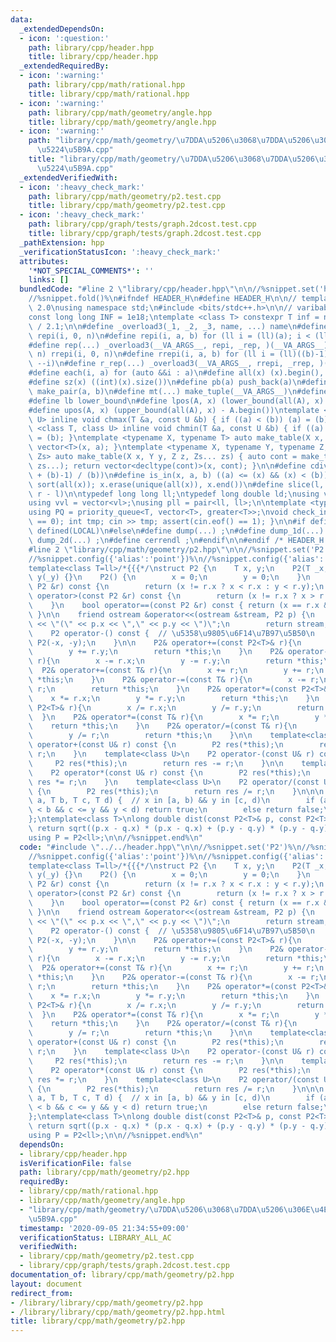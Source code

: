 ```yaml
---
data:
  _extendedDependsOn:
  - icon: ':question:'
    path: library/cpp/header.hpp
    title: library/cpp/header.hpp
  _extendedRequiredBy:
  - icon: ':warning:'
    path: library/cpp/math/rational.hpp
    title: library/cpp/math/rational.hpp
  - icon: ':warning:'
    path: library/cpp/math/geometry/angle.hpp
    title: library/cpp/math/geometry/angle.hpp
  - icon: ':warning:'
    path: "library/cpp/math/geometry/\u7DDA\u5206\u3068\u7DDA\u5206\u306E\u4EA4\u5DEE\
      \u5224\u5B9A.cpp"
    title: "library/cpp/math/geometry/\u7DDA\u5206\u3068\u7DDA\u5206\u306E\u4EA4\u5DEE\
      \u5224\u5B9A.cpp"
  _extendedVerifiedWith:
  - icon: ':heavy_check_mark:'
    path: library/cpp/math/geometry/p2.test.cpp
    title: library/cpp/math/geometry/p2.test.cpp
  - icon: ':heavy_check_mark:'
    path: library/cpp/graph/tests/graph.2dcost.test.cpp
    title: library/cpp/graph/tests/graph.2dcost.test.cpp
  _pathExtension: hpp
  _verificationStatusIcon: ':heavy_check_mark:'
  attributes:
    '*NOT_SPECIAL_COMMENTS*': ''
    links: []
  bundledCode: "#line 2 \"library/cpp/header.hpp\"\n\n//%snippet.set('header')%\n\
    //%snippet.fold()%\n#ifndef HEADER_H\n#define HEADER_H\n\n// template version\
    \ 2.0\nusing namespace std;\n#include <bits/stdc++.h>\n\n// varibable settings\n\
    const long long INF = 1e18;\ntemplate <class T> constexpr T inf = numeric_limits<T>::max()\
    \ / 2.1;\n\n#define _overload3(_1, _2, _3, name, ...) name\n#define _rep(i, n)\
    \ repi(i, 0, n)\n#define repi(i, a, b) for (ll i = (ll)(a); i < (ll)(b); ++i)\n\
    #define rep(...) _overload3(__VA_ARGS__, repi, _rep, )(__VA_ARGS__)\n#define _rrep(i,\
    \ n) rrepi(i, 0, n)\n#define rrepi(i, a, b) for (ll i = (ll)((b)-1); i >= (ll)(a);\
    \ --i)\n#define r_rep(...) _overload3(__VA_ARGS__, rrepi, _rrep, )(__VA_ARGS__)\n\
    #define each(i, a) for (auto &&i : a)\n#define all(x) (x).begin(), (x).end()\n\
    #define sz(x) ((int)(x).size())\n#define pb(a) push_back(a)\n#define mp(a, b)\
    \ make_pair(a, b)\n#define mt(...) make_tuple(__VA_ARGS__)\n#define ub upper_bound\n\
    #define lb lower_bound\n#define lpos(A, x) (lower_bound(all(A), x) - A.begin())\n\
    #define upos(A, x) (upper_bound(all(A), x) - A.begin())\ntemplate <class T, class\
    \ U> inline void chmax(T &a, const U &b) { if ((a) < (b)) (a) = (b); }\ntemplate\
    \ <class T, class U> inline void chmin(T &a, const U &b) { if ((a) > (b)) (a)\
    \ = (b); }\ntemplate <typename X, typename T> auto make_table(X x, T a) { return\
    \ vector<T>(x, a); }\ntemplate <typename X, typename Y, typename Z, typename...\
    \ Zs> auto make_table(X x, Y y, Z z, Zs... zs) { auto cont = make_table(y, z,\
    \ zs...); return vector<decltype(cont)>(x, cont); }\n\n#define cdiv(a, b) (((a)\
    \ + (b)-1) / (b))\n#define is_in(x, a, b) ((a) <= (x) && (x) < (b))\n#define uni(x)\
    \ sort(all(x)); x.erase(unique(all(x)), x.end())\n#define slice(l, r) substr(l,\
    \ r - l)\n\ntypedef long long ll;\ntypedef long double ld;\nusing vl = vector<ll>;\n\
    using vvl = vector<vl>;\nusing pll = pair<ll, ll>;\n\ntemplate <typename T>\n\
    using PQ = priority_queue<T, vector<T>, greater<T>>;\nvoid check_input() { assert(cin.eof()\
    \ == 0); int tmp; cin >> tmp; assert(cin.eof() == 1); }\n\n#if defined(PCM) ||\
    \ defined(LOCAL)\n#else\n#define dump(...) ;\n#define dump_1d(...) ;\n#define\
    \ dump_2d(...) ;\n#define cerrendl ;\n#endif\n\n#endif /* HEADER_H */\n//%snippet.end()%\n\
    #line 2 \"library/cpp/math/geometry/p2.hpp\"\n\n//%snippet.set('P2')%\n//%snippet.config({'alias':'pos'})%\n\
    //%snippet.config({'alias':'point'})%\n//%snippet.config({'alias':'pair'})%\n\n\
    template<class T=ll>/*{{{*/\nstruct P2 {\n    T x, y;\n    P2(T _x, T _y) : x(_x),\
    \ y(_y) {}\n    P2() {\n        x = 0;\n        y = 0;\n    }\n    bool operator<(const\
    \ P2 &r) const {\n        return (x != r.x ? x < r.x : y < r.y);\n    }\n    bool\
    \ operator>(const P2 &r) const {\n        return (x != r.x ? x > r.x : y > r.y);\n\
    \    }\n    bool operator==(const P2 &r) const { return (x == r.x && y == r.y);\
    \ }\n\n    friend ostream &operator<<(ostream &stream, P2 p) {\n        stream\
    \ << \"(\" << p.x << \",\" << p.y << \")\";\n        return stream;\n    }\n\n\
    \    P2 operator-() const {  // \u5358\u9805\u6F14\u7B97\u5B50\n        return\
    \ P2(-x, -y);\n    }\n\n    P2& operator+=(const P2<T>& r){\n        x += r.x;\n\
    \        y += r.y;\n        return *this;\n    }\n    P2& operator-=(const P2<T>&\
    \ r){\n        x -= r.x;\n        y -= r.y;\n        return *this;\n    }\n  \
    \  P2& operator+=(const T& r){\n        x += r;\n        y += r;\n        return\
    \ *this;\n    }\n    P2& operator-=(const T& r){\n        x -= r;\n        y -=\
    \ r;\n        return *this;\n    }\n    P2& operator*=(const P2<T>& r){\n    \
    \    x *= r.x;\n        y *= r.y;\n        return *this;\n    }\n    P2& operator/=(const\
    \ P2<T>& r){\n        x /= r.x;\n        y /= r.y;\n        return *this;\n  \
    \  }\n    P2& operator*=(const T& r){\n        x *= r;\n        y *= r;\n    \
    \    return *this;\n    }\n    P2& operator/=(const T& r){\n        x /= r;\n\
    \        y /= r;\n        return *this;\n    }\n\n    template<class U>\n    P2\
    \ operator+(const U& r) const {\n        P2 res(*this);\n        return res +=\
    \ r;\n    }\n    template<class U>\n    P2 operator-(const U& r) const {\n   \
    \     P2 res(*this);\n        return res -= r;\n    }\n\n    template<class U>\n\
    \    P2 operator*(const U& r) const {\n        P2 res(*this);\n        return\
    \ res *= r;\n    }\n    template<class U>\n    P2 operator/(const U& r) const\
    \ {\n        P2 res(*this);\n        return res /= r;\n    }\n\n\n    bool in(T\
    \ a, T b, T c, T d) {  // x in [a, b) && y in [c, d)\n        if (a <= x && x\
    \ < b && c <= y && y < d) return true;\n        else return false;\n    }\n\n\
    };\ntemplate<class T>\nlong double dist(const P2<T>& p, const P2<T>& q){\n   \
    \ return sqrt((p.x - q.x) * (p.x - q.x) + (p.y - q.y) * (p.y - q.y));\n}\n\n/*}}}*/\n\
    using P = P2<ll>;\n\n//%snippet.end%\n"
  code: "#include \"../../header.hpp\"\n\n//%snippet.set('P2')%\n//%snippet.config({'alias':'pos'})%\n\
    //%snippet.config({'alias':'point'})%\n//%snippet.config({'alias':'pair'})%\n\n\
    template<class T=ll>/*{{{*/\nstruct P2 {\n    T x, y;\n    P2(T _x, T _y) : x(_x),\
    \ y(_y) {}\n    P2() {\n        x = 0;\n        y = 0;\n    }\n    bool operator<(const\
    \ P2 &r) const {\n        return (x != r.x ? x < r.x : y < r.y);\n    }\n    bool\
    \ operator>(const P2 &r) const {\n        return (x != r.x ? x > r.x : y > r.y);\n\
    \    }\n    bool operator==(const P2 &r) const { return (x == r.x && y == r.y);\
    \ }\n\n    friend ostream &operator<<(ostream &stream, P2 p) {\n        stream\
    \ << \"(\" << p.x << \",\" << p.y << \")\";\n        return stream;\n    }\n\n\
    \    P2 operator-() const {  // \u5358\u9805\u6F14\u7B97\u5B50\n        return\
    \ P2(-x, -y);\n    }\n\n    P2& operator+=(const P2<T>& r){\n        x += r.x;\n\
    \        y += r.y;\n        return *this;\n    }\n    P2& operator-=(const P2<T>&\
    \ r){\n        x -= r.x;\n        y -= r.y;\n        return *this;\n    }\n  \
    \  P2& operator+=(const T& r){\n        x += r;\n        y += r;\n        return\
    \ *this;\n    }\n    P2& operator-=(const T& r){\n        x -= r;\n        y -=\
    \ r;\n        return *this;\n    }\n    P2& operator*=(const P2<T>& r){\n    \
    \    x *= r.x;\n        y *= r.y;\n        return *this;\n    }\n    P2& operator/=(const\
    \ P2<T>& r){\n        x /= r.x;\n        y /= r.y;\n        return *this;\n  \
    \  }\n    P2& operator*=(const T& r){\n        x *= r;\n        y *= r;\n    \
    \    return *this;\n    }\n    P2& operator/=(const T& r){\n        x /= r;\n\
    \        y /= r;\n        return *this;\n    }\n\n    template<class U>\n    P2\
    \ operator+(const U& r) const {\n        P2 res(*this);\n        return res +=\
    \ r;\n    }\n    template<class U>\n    P2 operator-(const U& r) const {\n   \
    \     P2 res(*this);\n        return res -= r;\n    }\n\n    template<class U>\n\
    \    P2 operator*(const U& r) const {\n        P2 res(*this);\n        return\
    \ res *= r;\n    }\n    template<class U>\n    P2 operator/(const U& r) const\
    \ {\n        P2 res(*this);\n        return res /= r;\n    }\n\n\n    bool in(T\
    \ a, T b, T c, T d) {  // x in [a, b) && y in [c, d)\n        if (a <= x && x\
    \ < b && c <= y && y < d) return true;\n        else return false;\n    }\n\n\
    };\ntemplate<class T>\nlong double dist(const P2<T>& p, const P2<T>& q){\n   \
    \ return sqrt((p.x - q.x) * (p.x - q.x) + (p.y - q.y) * (p.y - q.y));\n}\n\n/*}}}*/\n\
    using P = P2<ll>;\n\n//%snippet.end%\n"
  dependsOn:
  - library/cpp/header.hpp
  isVerificationFile: false
  path: library/cpp/math/geometry/p2.hpp
  requiredBy:
  - library/cpp/math/rational.hpp
  - library/cpp/math/geometry/angle.hpp
  - "library/cpp/math/geometry/\u7DDA\u5206\u3068\u7DDA\u5206\u306E\u4EA4\u5DEE\u5224\
    \u5B9A.cpp"
  timestamp: '2020-09-05 21:34:55+09:00'
  verificationStatus: LIBRARY_ALL_AC
  verifiedWith:
  - library/cpp/math/geometry/p2.test.cpp
  - library/cpp/graph/tests/graph.2dcost.test.cpp
documentation_of: library/cpp/math/geometry/p2.hpp
layout: document
redirect_from:
- /library/library/cpp/math/geometry/p2.hpp
- /library/library/cpp/math/geometry/p2.hpp.html
title: library/cpp/math/geometry/p2.hpp
---
```

